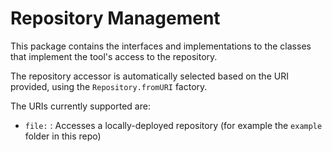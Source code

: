 # Repository Management

This package contains the interfaces and implementations to the classes that implement
the tool's access to the repository.

The repository accessor is automatically selected based on the URI
provided, using the `Repository.fromURI` factory.

The URIs currently supported are:

* `file:` : Accesses a locally-deployed repository (for example the `example` folder in this repo)